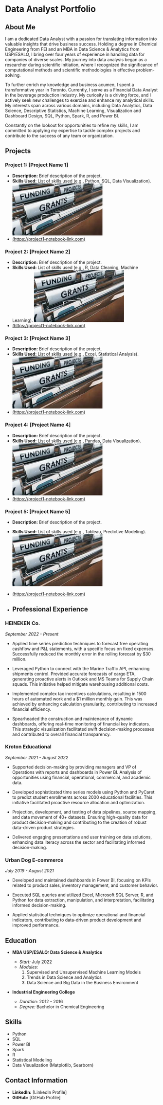 # Data Analyst Portfolio

## About Me

I am a dedicated Data Analyst with a passion for translating information into valuable insights that drive business success. Holding a degree in Chemical Engineering from FEI and an MBA in Data Science & Analytics from USP/ESALQ, I bring over four years of experience in handling data for companies of diverse scales. My journey into data analysis began as a researcher during scientific initiation, where I recognized the significance of computational methods and scientific methodologies in effective problem-solving.

To further enrich my knowledge and business acumen, I spent a transformative year in Toronto. Currently, I serve as a Financial Data Analyst in the beverage production industry. My curiosity is a driving force, and I actively seek new challenges to exercise and enhance my analytical skills. My interests span across various domains, including Data Analytics, Data Science, Descriptive Statistics, Machine Learning, Visualization and Dashboard Design, SQL, Python, Spark, R, and Power BI.

Constantly on the lookout for opportunities to refine my skills, I am committed to applying my expertise to tackle complex projects and contribute to the success of any team or organization.

## Projects

### Project 1: [Project Name 1]

- **Description:** Brief description of the project.
- **Skills Used:** List of skills used (e.g., Python, SQL, Data Visualization).
 ![Project Image 1](cgp.jpg)
- [(https://project1-notebook-link.com)](https://pedroscala.github.io/cgc_site/)

### Project 2: [Project Name 2]

- **Description:** Brief description of the project.
- **Skills Used:** List of skills used (e.g., R, Data Cleaning, Machine Learning).
 ![Project Image 2](cgp.jpg)
- [(https://project1-notebook-link.com)](https://pedroscala.github.io/cgc_site/)

### Project 3: [Project Name 3]

- **Description:** Brief description of the project.
- **Skills Used:** List of skills used (e.g., Excel, Statistical Analysis).
 ![Project Image 3](cgp.jpg)
- [(https://project1-notebook-link.com)](https://pedroscala.github.io/cgc_site/)

### Project 4: [Project Name 4]

- **Description:** Brief description of the project.
- **Skills Used:** List of skills used (e.g., Pandas, Data Visualization).
 ![Project Image 4](cgp.jpg)
- [(https://project1-notebook-link.com)](https://pedroscala.github.io/cgc_site/)

### Project 5: [Project Name 5]

- **Description:** Brief description of the project.
- **Skills Used:** List of skills used (e.g., Tableau, Predictive Modeling).
 ![Project Image 5](cgp.jpg)
- [(https://project1-notebook-link.com)](https://pedroscala.github.io/cgc_site/)

- ## Professional Experience

### HEINEKEN Co.
*September 2022 - Present*

- Applied time series prediction techniques to forecast free operating cashflow and P&L statements, with a specific focus on fixed expenses. Successfully reduced the monthly error in the rolling forecast by $30 million.

- Leveraged Python to connect with the Marine Traffic API, enhancing shipments control. Provided accurate forecasts of cargo ETA, generating proactive alerts in Outlook and MS Teams for Supply Chain squads. This initiative helped mitigate warehousing additional costs.

- Implemented complex tax incentives calculations, resulting in 1500 hours of automated work and a $1 million monthly gain. This was achieved by enhancing calculation granularity, contributing to increased financial efficiency.

- Spearheaded the construction and maintenance of dynamic dashboards, offering real-time monitoring of financial key indicators. This strategic visualization facilitated swift decision-making processes and contributed to overall financial transparency.

### Kroton Educational
*September 2021 - August 2022*

- Supported decision-making by providing managers and VP of Operations with reports and dashboards in Power BI. Analysis of opportunities using financial, operational, commercial, and academic data.

- Developed sophisticated time series models using Python and PyCaret to predict student enrollments across 2000 educational facilities. This initiative facilitated proactive resource allocation and optimization.

- Projection, development, and testing of data pipelines, source mapping, and data movement of 40+ datasets. Ensuring high-quality data for product decision-making and contributing to the creation of robust data-driven product strategies.

- Delivered engaging presentations and user training on data solutions, enhancing data literacy across the sector and facilitating informed decision-making.

### Urban Dog E-commerce
*July 2019 - August 2021*

- Developed and maintained dashboards in Power BI, focusing on KPIs related to product sales, inventory management, and customer behavior.

- Executed SQL queries and utilized Excel, Microsoft SQL Server, R, and Python for data extraction, manipulation, and interpretation, facilitating informed decision-making.

- Applied statistical techniques to optimize operational and financial indicators, contributing to data-driven product development and improved performance.

## Education

- **MBA USP/ESALQ: Data Science & Analytics**
  - *Start:* July 2022
  - *Modules:*
    1. Supervised and Unsupervised Machine Learning Models
    2. Trends in Data Science and Analytics
    3. Data Science and Big Data in the Business Environment

- **Industrial Engineering College**
  - *Duration:* 2012 - 2016
  - *Degree:* Bachelor in Chemical Engineering

## Skills

- Python
- SQL
- Power BI
- Spark
- R
- Statistical Modeling
- Data Visualization (Matplotlib, Searborn)

## Contact Information

- **LinkedIn:** [LinkedIn Profile]
- **GitHub:** [GitHub Profile]
